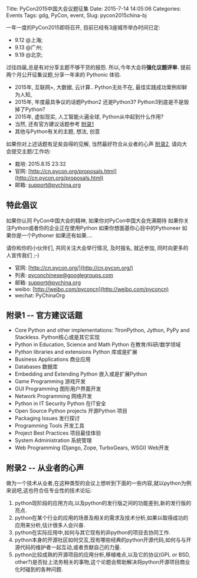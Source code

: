 Title: PyCon2015中国大会议题征集
Date: 2015-7-14 14:05:06
Categories: Events
Tags:  gdg, PyCon, event, 
Slug: pycon2015china-bj

一年一度的PyCon2015即将召开, 目前已经有3座城市举办时间已定:

- 9.12 @上海;
- 9.13 @广州;
- 9.19 @北京;

过往四届,总是有对分享主题不够干货的报怨. 所以,今年大会将**强化议题评审.**
提前两个月公开征集议题,分享一年来的 Pythonic 体验.

- 2015年, 互联网+, 大数据, 云计算.. Python无处不在, 最佳实践成功案例却鲜为人知,
- 2015年, 年度最具争议的话题Python2 还是Python3? Python3到底是不是毁掉了Python?
- 2015年, 虚拟现实, 人工智能火遍全球, Python从中起到什么作用?
- 当然, 还有官方建议话题参考 [附录1](#1-)
- 其他与Python有关的主题, 想法, 创意

如果你对上述话题有足矣自得的见解, 当然最好符合从业者的心声 [附录2](#2-), 请向大会提交主题/工作坊:

  + 栽培: 2015.8.15 23:32
  + 官网: [http://cn.pycon.org/proposals.html](http://cn.pycon.org/proposals.html)
  + 邮箱: support@pychina.org

## 特此倡议

如果你认同 PyCon中国大会的精神,
如果你对PyCon中国大会充满期待
如果你关注Python或者你的企业正在使用Python
如果你想面基你心目中的Pythoneer
如果你是一个Pythoner
如果还有如果....

请你和你的小伙伴们, 共同关注大会举行情况, 及时报名, 就近参加, 同时向更多的人宣传我们  ;-)

- 官网: [http://cn.pycon.org/](http://cn.pycon.org/)
- 列表: [pyconchinese@googlegroups.com](pyconchinese@googlegroups.com)
- 邮箱: [support@pychina.org](support@pychina.org)
- weibo: [http://weibo.com/pyconcn](http://weibo.com/pyconcn)
- wechat: PyChinaOrg


## 附录1 -- 官方建议话题
* Core Python and other implementations: ?IronPython, Jython, PyPy and Stackless. Python核心或是其它实现
* Python in Education, Science and Math Python 在教育/科研/数学领域
* Python libraries and extensions Python 库或是扩展
* Business Applications 商业应用
* Databases 数据库
* Embedding and Extending Python 嵌入或是扩展Python
* Game Programming 游戏开发
* GUI Programming 图形用户界面开发
* Network Programming 网络开发
* Python in IT Security Python 在IT安全
* Open Source Python projects 开源Python 项目
* Packaging Issues 发行探讨
* Programming Tools 开发工具
* Project Best Practices 项目最佳体验
* System Administration 系统管理
* Web Programming (Django, Zope, TurboGears, WSGI) Web开发

## 附录2 -- 从业者的心声

做为一个技术从业者,在这种类型的会议上想听到下面的一些内容,就以python为例来说吧,这也符合任专业性的技术论坛:

1. python现阶段的应用方向,以及python的发行版之间的功能差别,新的发行版的亮点.
2. python在某个行业的应用的场景及相关的需求及技术分析,如果以取得成功的应用来分析,估计很多人会兴奋.
3. python在实际应用中,如何与其它现有的非python的项目去协同工作.
4. python本身的开源社区如何交互,现有哪些经典的python开源代码,如何与与开源代码的维护者一起互动,或者贡献自己的力量.
5. python比较成熟的开源项目的应用分析,移植难点,以及它的协议(GPL or BSD, other?)是否扯上法务相关的事物,这个论题会帮助解决将python开源项目商业化时碰到的各种问题.


